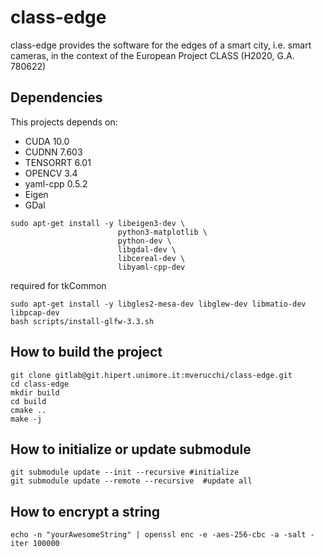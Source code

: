 # class-edge

class-edge provides the software for the edges of a smart city, i.e. smart cameras, in the context of the European Project CLASS (H2020, G.A. 780622)

## Dependencies

This projects depends on: 

  * CUDA 10.0
  * CUDNN 7.603
  * TENSORRT 6.01
  * OPENCV 3.4
  * yaml-cpp 0.5.2 
  * Eigen
  * GDal

```
sudo apt-get install -y libeigen3-dev \
                        python3-matplotlib \
                        python-dev \
                        libgdal-dev \
                        libcereal-dev \
                        libyaml-cpp-dev
```

required for tkCommon
```
sudo apt-get install -y libgles2-mesa-dev libglew-dev libmatio-dev libpcap-dev
bash scripts/install-glfw-3.3.sh
```

## How to build the project

```
git clone gitlab@git.hipert.unimore.it:mverucchi/class-edge.git
cd class-edge
mkdir build
cd build
cmake ..
make -j
```

## How to initialize or update submodule
```
git submodule update --init --recursive #initialize
git submodule update --remote --recursive  #update all
```

## How to encrypt a string

```
echo -n "yourAwesomeString" | openssl enc -e -aes-256-cbc -a -salt -iter 100000
```